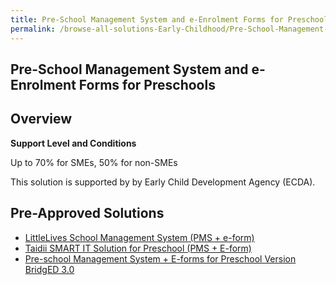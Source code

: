 ```yaml
---
title: Pre-School Management System and e-Enrolment Forms for Preschools
permalink: /browse-all-solutions-Early-Childhood/Pre-School-Management-System-and-e-Enrolment-Forms-for-Preschools
---
```


## Pre-School Management System and e-Enrolment Forms for Preschools
## Overview

**Support Level and Conditions**

Up to 70% for SMEs, 50% for non-SMEs

This solution is supported by by Early Child Development Agency (ECDA).

## Pre-Approved Solutions

- <a href='/productivity-solutions-grant/solutionrepo/solution2564' target='_blank'>LittleLives School Management System (PMS + e-form)</a><br>
- <a href='/productivity-solutions-grant/solutionrepo/solution2600' target='_blank'>Taidii SMART IT Solution for Preschool (PMS + E-form)</a><br>
- <a href='/productivity-solutions-grant/solutionrepo/solution2688' target='_blank'>Pre-school Management System + E-forms for Preschool Version BridgED 3.0</a><br>
